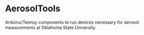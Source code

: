 # AerosolTools
Arduino/Teensy components to run devices necessary for aerosol measurements at Oklahoma State University.
